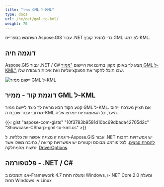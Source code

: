 ```yaml
---
title: "ממיר GML ל-KML"
type: docs
url: /he/net/gml-to-kml/
weight: 70
---
```


השתמש בספריית Aspose.GIS עבור .NET כדי להמיר קובץ GML לפורמט KML.

## **דוגמה חיה**

Aspose.GIS עבור .NET / C# מציג לך באופן מקוון בחינם את היישום ["ממיר GML ל-KML"](https://products.aspose.app/gis/conversion/gml-to-kml), שבו תוכל לחקור את הפונקציונליות ואת איכות העבודה שלו.

![יישום ממיר GML ל-KML](conversion.png)

## **דוגמת קוד - ממיר GML ל-KML**

קטע הקוד הבא מראה לך כיצד ליישם ממיר GML ל-KML. אם תציין מערכת ייחוס מרחבי עבור שכבת ה-KML היעד, כל הגאומטריות יומרצו אליה. 

{{< gist "aspose-com-gists" "10f3783b9581d10bc69dbada42705d2c" "Showcase-CSharp-gml-to-kml.cs" >}}

דוגמה זו מציגה אפשרויות כלליות. ל-Aspose.GIS עבור .NET יש אפשרויות רחבות [להמרת קבצים](https://docs.aspose.com/gis/net/vector-layers/). לכל פורמט מבוסס וקטורים יש אפשרויות קריאה / כתיבה משלו אשר יורשות מהמחלקה [DriverOptions](https://reference.aspose.com/gis/net/aspose.gis/driveroptions).

## **פלטפורמה - .NET / C#**

אנו תומכים ב-Framework 4.7 ומעלה תחת Windows, ו-.NET Core 2.0 ומעלה תחת Windows או Linux
